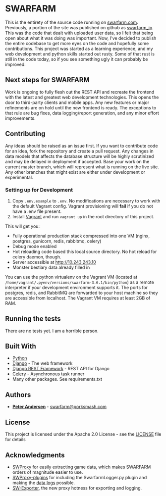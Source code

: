 # SWARFARM

This is the entirety of the source code running on [swarfarm.com](https://swarfarm.com).
Previously, a portion of the site was published on github as [swarfarm_io](https://github.com/porksmash/swarfarm_io).
This was the code that dealt with uploaded user data, so I felt that being open about what it was doing was important.
Now, I've decided to publish the entire codebase to get more eyes on the code and hopefully some contributions. 
This project was started as a learning experience, and my web development and python skills started out rusty.
Some of that rust is still in the code today, so if you see something ugly it can probably be improved.

## Next steps for SWARFARM

Work is ongoing to fully flesh out the REST API and recreate the frontend with the latest and greatest web development technologies.
This opens the door to third-party clients and mobile apps.
Any new features or major refinements are on hold until the new frontend is ready.
The exceptions to that rule are bug fixes, data logging/report generation, and any minor effort improvements.

## Contributing

Any ideas should be raised as an issue first.
If you want to contribute code for an idea, fork the repository and create a pull request.
Any changes in data models that affects the database structure will be highly scrutinized and may be delayed in deployment if accepted.
Base your work on the current master branch, which will represent what is running on the live site. Any other branches that might exist are either under development or experimental. 

### Setting up for Development

1. Copy `.env.example` to `.env`. No modifications are necessary to work with the default Vagrant config.
Vagrant provisioning will **fail** if you do not have a .env file present.
2. Install [Vagrant](https://www.vagrantup.com/downloads.html) and run `vagrant up` in the root directory of this project.

This will get you:
 * Fully operational production stack compressed into one VM (nginx, postgres, gunicorn, redis, rabbitmq, celery)
 * Debug mode enabled
 * Hot reloading code based this local source directory. No hot reload for celery daemon, though.
 * Server accessible at http://10.243.243.10
 * Monster bestiary data already filled in

You can use the python virtualenv on the Vagrant VM (located at `/home/vagrant/.pyenv/versions/swarfarm-3.6.1/bin/python`) as a remote interpreter if your development environment supports it.
The ports for postgres, redis, and RabbitMQ are forwarded to your host machine so they are accessible from localhost. The Vagrant VM requires at least 2GB of RAM.

## Running the tests

There are no tests yet. I am a horrible person. 

## Built With

* [Python](https://www.python.org/)
* [Django](https://www.djangoproject.com/) - The web framework
* [Django REST Framework](http://www.django-rest-framework.org/) - REST API for Django
* [Celery](http://www.celeryproject.org/) - Asynchronous task runner
* Many other packages. See requirements.txt

## Authors

* [**Peter Andersen**](https://github.com/porksmash) - swarfarm@porksmash.com

## License

This project is licensed under the Apache 2.0 License - see the [LICENSE](LICENSE) file for details

## Acknowledgments

* [SWProxy](https://github.com/kakaroto/SWProxy/) for easily extracting game data, which makes SWARFARM orders of magnitude easier to use. 
* [SWProxy-plugins](https://github.com/lstern/SWProxy-plugins/) for including the SwarfarmLogger.py plugin and making the [data logs](https://swarfarm.com/data/log/) possible.
* [SW-Exporter](https://github.com/Xzandro/sw-exporter), the new proxy hotness for exporting and logging.
